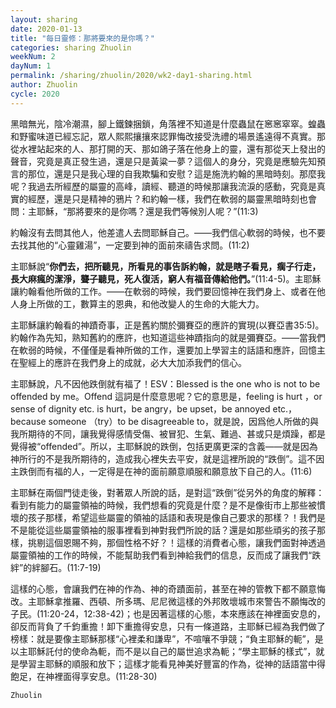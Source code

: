 ```yaml
---
layout: sharing
date: 2020-01-13
title: "每日靈修：那將要來的是你嗎？"
categories: sharing Zhuolin
weekNum: 2
dayNum: 1
permalink: /sharing/zhuolin/2020/wk2-day1-sharing.html
author: Zhuolin
cycle: 2020
---
```


黑暗無光，陰冷潮濕，腳上鐵鍊捆鎖，角落裡不知道是什麼蟲鼠在窸窸窣窣。蝗蟲和野蜜味道已經忘記，眾人熙熙攘攘來認罪悔改接受洗禮的場景遙遠得不真實。那從水裡站起來的人、那打開的天、那如鴿子落在他身上的靈，還有那從天上發出的聲音，究竟是真正發生過，還是只是黃粱一夢？這個人的身分，究竟是應驗先知預言的那位，還是只是我心理的自我欺騙和安慰？這是施洗約翰的黑暗時刻。那麼我呢？我過去所經歷的屬靈的高峰，讀經、聽道的時候那讓我流淚的感動，究竟是真實的經歷，還是只是精神的鴉片？和約翰一樣，我們在軟弱的屬靈黑暗時刻也會問：主耶穌，“那將要來的是你嗎？還是我們等候別人呢？”(11:3)  

約翰沒有去問其他人，他差遣人去問耶穌自己。——我們信心軟弱的時候，也不要去找其他的“心靈雞湯”，一定要到神的面前來禱告求問。(11:2)  

主耶穌說“**你們去，把所聽見，所看見的事告訴約翰，就是瞎子看見，瘸子行走，長大麻瘋的潔淨，聾子聽見，死人復活，窮人有福音傳給他們。**”(11:4-5)。主耶穌讓約翰看他所做的工作。——在軟弱的時候，我們要回憶神在我們身上、或者在他人身上所做的工，數算主的恩典，和他改變人的生命的大能大力。  

主耶穌讓約翰看的神蹟奇事，正是舊約關於彌賽亞的應許的實現(以賽亞書35:5)。約翰作為先知，熟知舊約的應許，也知道這些神蹟指向的就是彌賽亞。——當我們在軟弱的時候，不僅僅是看神所做的工作，還要加上學習主的話語和應許，回憶主在聖經上的應許在我們身上的成就，必大大加添我們的信心。  

主耶穌說，凡不因他跌倒就有福了！ESV：Blessed is the one who is not to be offended by me。Offend 這詞是什麼意思呢？它的意思是，feeling is hurt ，or sense of dignity etc. is hurt，be angry，be upset，be annoyed etc.，because someone （try）to be disagreeable to，就是說，因爲他人所做的與我所期待的不同，讓我覺得感情受傷、被冒犯、生氣、難過、甚或只是煩躁，都是覺得被“offended”。所以，主耶穌說的跌倒，包括更廣更深的含義——就是因為神所行的不是我所期待的，造成我心裡失去平安，就是這裡所說的“跌倒”。這不因主跌倒而有福的人，一定得是在神的面前願意順服和願意放下自己的人。(11:6)  

主耶穌在兩個門徒走後，對著眾人所說的話，是對這“跌倒”從另外的角度的解釋：看到有能力的屬靈領袖的時候，我們想看的究竟是什麼？是不是像街市上那些被慣壞的孩子那樣，希望這些屬靈的領袖的話語和表現是像自己要求的那樣？！我們是不是能從這些屬靈領袖的服事裡看到神對我們所說的話？還是如那些頑劣的孩子那樣，挑剔這個恩賜不夠，那個性格不好？！這樣的消費者心態，讓我們面對神透過屬靈領袖的工作的時候，不能幫助我們看到神給我們的信息，反而成了讓我們“跌絆”的絆腳石。(11:7-19)  

這樣的心態，會讓我們在神的作為、神的奇蹟面前，甚至在神的管教下都不願意悔改。主耶穌拿推羅、西頓、所多瑪、尼尼微這樣的外邦敗壞城市來警告不願悔改的子民。(11:20-24，12:38-42)；也是因著這樣的心態，本來應該在神裡面安息的，卻反而背負了千鈞重擔！卸下重擔得安息，只有一條道路，主耶穌已經為我們做了榜樣：就是要像主耶穌那樣“心裡柔和謙卑”，不喧嚷不爭競；“負主耶穌的軛”，是以主耶穌託付的使命為軛，而不是以自己的屬世追求為軛；“學主耶穌的樣式”，就是學習主耶穌的順服和放下；這樣才能看見神美好豐富的作為，從神的話語當中得飽足，在神裡面得享安息。(11:28-30)  

`Zhuolin`  

